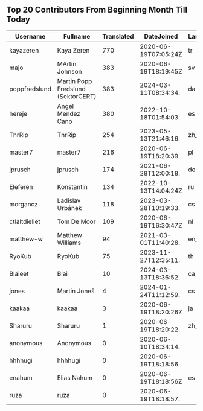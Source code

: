 ## Top 20 Contributors From Beginning Month Till Today ##
|Username|Fullname|Translated|DateJoined|Language|
|--------|--------|----------|----------|-------|
|kayazeren|Kaya Zeren|770|2020-06-19T07:05:24Z|tr|
|majo|MArtin Johnson|383|2020-06-19T18:19:45Z|sv|
|poppfredslund|Martin Popp Fredslund (SektorCERT)|383|2024-03-11T08:34:34.|da|
|hereje|Angel Mendez Cano|380|2022-10-18T01:54:03.|es|
|ThrRip|ThrRip|254|2023-05-13T21:46:16.|zh_Hans|
|master7|master7|216|2020-06-19T18:20:39.|pl|
|jprusch|jprusch|174|2021-06-28T12:00:18.|de|
|Eleferen|Konstantin|134|2022-10-13T14:04:24Z|ru|
|morgancz|Ladislav Urbánek|118|2023-03-28T10:19:33.|cs|
|ctlaltdieliet|Tom De Moor|109|2020-06-19T16:30:47Z|nl|
|matthew-w|Matthew Williams|94|2021-03-01T11:40:28.|en_AU|
|RyoKub|RyoKub|75|2023-11-27T12:35:11.|th|
|Blaieet|Blai|10|2024-03-13T18:36:52.|ca|
|jones|Martin Joneš|4|2024-01-24T11:12:59.|cs|
|kaakaa|kaakaa|3|2020-06-19T18:20:26Z|ja|
|Sharuru|Sharuru|1|2020-06-19T18:20:22.|zh_Hans|
|anonymous|Anonymous|0|2020-06-10T18:34:14.||
|hhhhugi|hhhhugi|0|2020-06-19T18:18:56.||
|enahum|Elias  Nahum|0|2020-06-19T18:18:56Z|es|
|ruza|ruza|0|2020-06-19T18:18:57.||
